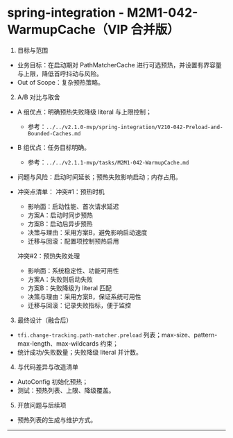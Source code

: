 # spring-integration - M2M1-042-WarmupCache（VIP 合并版）

1. 目标与范围
- 业务目标：在启动期对 PathMatcherCache 进行可选预热，并设置有界容量与上限，降低首呼抖动与风险。
- Out of Scope：复杂预热策略。

2. A/B 对比与取舍
- A 组优点：明确预热失败降级 literal 与上限控制；
  - 参考：`../../v2.1.0-mvp/spring-integration/V210-042-Preload-and-Bounded-Caches.md`
- B 组优点：任务目标明确。
  - 参考：`../../v2.1.1-mvp/tasks/M2M1-042-WarmupCache.md`
- 问题与风险：启动时间延长；预热失败影响启动；内存占用。
- 冲突点清单：
  冲突#1：预热时机
    - 影响面：启动性能、首次请求延迟
    - 方案A：启动时同步预热
    - 方案B：启动后异步预热
    - 决策与理由：采用方案B，避免影响启动速度
    - 迁移与回滚：配置项控制预热启用
  
  冲突#2：预热失败处理
    - 影响面：系统稳定性、功能可用性
    - 方案A：失败则启动失败
    - 方案B：失败降级为 literal 匹配
    - 决策与理由：采用方案B，保证系统可用性
    - 迁移与回滚：记录失败指标，便于监控

3. 最终设计（融合后）
- `tfi.change-tracking.path-matcher.preload` 列表；max-size、pattern-max-length、max-wildcards 约束；
- 统计成功/失败数量；失败降级 literal 并计数。

4. 与代码差异与改造清单
- AutoConfig 初始化预热；
- 测试：预热列表、上限、降级覆盖。

5. 开放问题与后续项
- 预热列表的生成与维护方式。

---

